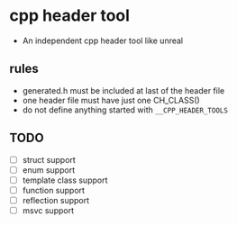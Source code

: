 # cpp header tool

- An independent cpp header tool like unreal

## rules

- generated.h must be included at last of the header file
- one header file must have just one CH_CLASS()
- do not define anything started with `__CPP_HEADER_TOOLS`


## TODO
- [ ] struct support
- [ ] enum support
- [ ] template class support
- [ ] function support
- [ ] reflection support
- [ ] msvc support
